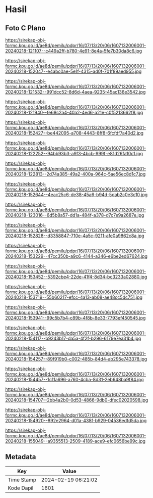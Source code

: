 # Hasil

## Foto C Plano

https://sirekap-obj-formc.kpu.go.id/ae8d/pemilu/pdpr/16/07/13/20/06/1607132006001-20240218-121107--c449a2ff-b780-4e91-8e4a-5fe7b30da8c6.jpg

https://sirekap-obj-formc.kpu.go.id/ae8d/pemilu/pdpr/16/07/13/20/06/1607132006001-20240218-152047--e4abc0ae-5e1f-4315-ad0f-701f89aed955.jpg

https://sirekap-obj-formc.kpu.go.id/ae8d/pemilu/pdpr/16/07/13/20/06/1607132006001-20240218-121532--991dcc52-8d6d-4aea-9235-45ac136e3542.jpg

https://sirekap-obj-formc.kpu.go.id/ae8d/pemilu/pdpr/16/07/13/20/06/1607132006001-20240218-121940--fe68c2a4-40a2-4ed6-a21e-c0f5213662f8.jpg

https://sirekap-obj-formc.kpu.go.id/ae8d/pemilu/pdpr/16/07/13/20/06/1607132006001-20240218-152427--be442095-a708-4443-8ff8-6fcfdf7a40d2.jpg

https://sirekap-obj-formc.kpu.go.id/ae8d/pemilu/pdpr/16/07/13/20/06/1607132006001-20240218-122252--94bb93b3-a9f3-4bcb-999f-e81d26fa10c1.jpg

https://sirekap-obj-formc.kpu.go.id/ae8d/pemilu/pdpr/16/07/13/20/06/1607132006001-20240218-122813--2d74a385-49a2-400a-964c-5ae56ec8d1c7.jpg

https://sirekap-obj-formc.kpu.go.id/ae8d/pemilu/pdpr/16/07/13/20/06/1607132006001-20240218-152644--4eac25c6-de38-45a6-b94d-5dab2c0e3c10.jpg

https://sirekap-obj-formc.kpu.go.id/ae8d/pemilu/pdpr/16/07/13/20/06/1607132006001-20240218-123016--6d5b8a57-dd1a-484f-a378-d7c7e9a2687e.jpg

https://sirekap-obj-formc.kpu.go.id/ae8d/pemilu/pdpr/16/07/13/20/06/1607132006001-20240218-152828--d3358847-710e-4a5c-9211-afe0a9862c8a.jpg

https://sirekap-obj-formc.kpu.go.id/ae8d/pemilu/pdpr/16/07/13/20/06/1607132006001-20240218-153229--47cc350b-a9c6-4144-a346-e6be2ed67624.jpg

https://sirekap-obj-formc.kpu.go.id/ae8d/pemilu/pdpr/16/07/13/20/06/1607132006001-20240218-153452--5392cbe4-22de-41f4-8d34-bc3233a02880.jpg

https://sirekap-obj-formc.kpu.go.id/ae8d/pemilu/pdpr/16/07/13/20/06/1607132006001-20240218-153719--55b60217-efcc-4a13-ab08-ae48cc5dc751.jpg

https://sirekap-obj-formc.kpu.go.id/ae8d/pemilu/pdpr/16/07/13/20/06/1607132006001-20240218-153941--99c5b7b4-c89b-4f8b-8e33-7793ef450545.jpg

https://sirekap-obj-formc.kpu.go.id/ae8d/pemilu/pdpr/16/07/13/20/06/1607132006001-20240218-154117--b9243b17-da5a-4f2f-b296-6179e7ea31b4.jpg

https://sirekap-obj-formc.kpu.go.id/ae8d/pemilu/pdpr/16/07/13/20/06/1607132006001-20240218-154257--89f919b0-c002-485b-84d4-ab295e743378.jpg

https://sirekap-obj-formc.kpu.go.id/ae8d/pemilu/pdpr/16/07/13/20/06/1607132006001-20240218-154457--1c11a696-a760-4cba-8d31-2eb648ba9f84.jpg

https://sirekap-obj-formc.kpu.go.id/ae8d/pemilu/pdpr/16/07/13/20/06/1607132006001-20240218-154707--2bb4a2b0-0d53-4866-9db0-dfec02020598.jpg

https://sirekap-obj-formc.kpu.go.id/ae8d/pemilu/pdpr/16/07/13/20/06/1607132006001-20240218-154920--892e2964-d01a-438f-b929-04536edfd5da.jpg

https://sirekap-obj-formc.kpu.go.id/ae8d/pemilu/pdpr/16/07/13/20/06/1607132006001-20240218-155049--a9355513-2509-4189-ace9-efc0656be99c.jpg


## Metadata

| Key        | Value               |
| ---------- | ------------------- |
| Time Stamp | 2024-02-19 06:21:02 |
| Kode Dapil | 1601                |



